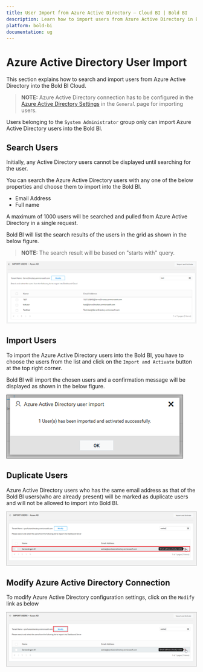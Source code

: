 ```yaml
---
title: User Import from Azure Active Directory – Cloud BI | Bold BI
description: Learn how to import users from Azure Active Directory in Bold BI Cloud. Also know how to modify existing Azure Active Directory connection.
platform: bold-bi
documentation: ug
---
```


# Azure Active Directory User Import

This section explains how to search and import users from Azure Active Directory into the Bold BI Cloud.

> **NOTE:**  Azure Active Directory connection has to be configured in the [Azure Active Directory Settings](/cloud-bi/site-administration/azure-active-directory) in the `General` page for importing users.

Users belonging to the `System Administrator` group only can import Azure Active Directory users into the Bold BI.

## Search Users

Initially, any Active Directory users cannot be displayed until searching for the user.

You can search the Azure Active Directory users with any one of the below properties and choose them to import into the Bold BI. 

* Email Address
* Full name

A maximum of 1000 users will be searched and pulled from Azure Active Directory in a single request. 

Bold BI will list the search results of the users in the grid as shown in the below figure.

> **NOTE:**  The search result will be based on "starts with" query. 

![Import Users from Azure Active Directory Server](/static/assets/cloud/managing-resources/manage-users/images/Search-Azure-Active-Directory-User.png)

## Import Users

To import the Azure Active Directory users into the Bold BI, you have to choose the users from the list and click on the `Import and Activate` button at the top right corner.

Bold BI will import the chosen users and a confirmation message will be displayed as shown in the below figure.

![Success message after imported the Azure Active Directory users](/static/assets/cloud/managing-resources/manage-users/images/Azure-Active-Directory-User-imported.png)

## Duplicate Users

Azure Active Directory users who has the same  email address as that of the Bold BI users(who are already present) will be marked as duplicate users and will not be allowed to import into Bold BI.  

![Duplicated Azure Active Directory Users](/static/assets/cloud/managing-resources/manage-users/images/Duplicated-Azure-Active-Directory-Users.png)

## Modify Azure Active Directory Connection

To modify Azure Active Directory configuration settings, click on the `Modify` link as below

![Modify Azure Active Directory Configuration](/static/assets/cloud/managing-resources/manage-users/images/Modify-Azure-Active-Directory-Configuration.png)